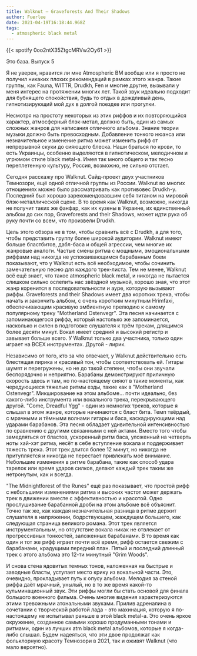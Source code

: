 ```yaml
---
title: Walknut — Graveforests And Their Shadows
author: Fuerlee
date: 2021-04-19T16:18:44.968Z
tags:
  - atmospheric black metal
---
```

{{< spotify 0oo2ntX35ZtgcMRVw2Oy61 >}}

Это база. Выпуск 5



Я не уверен, нравится ли мне Atmospheric BM вообще или я просто не получил никаких плохих рекомендаций в рамках этого жанра. Такие группы, как Fauna, WITTR, Drudkh, Fen и многие другие, вызывали у меня интерес на протяжении многих лет. Такой звук идеально подходит для бубнящего спокойствия, будь то отдых в дождливый день, гипнотизирующий мой дух в долгой поездке или прогулки.

Несмотря на простоту некоторых из этих риффов и их повторяющийся характер, атмосферный блэк-метал, должно быть, один из самых сложных жанров для написания отличного альбома. Знание теории музыки должно быть превосходным. Добавление тонкого нюанса или незначительное изменение ритма может изменить рифф от непрерывной скуки до сияющего блеска. Наши браться по крови, то есть Украинцы, особенно выделяются в гипнотическом, мелодичном и угрюмом стиле black metal-а. Имея так много общего и так тесно переплетенную культуру, Россия, возможно, не сильно отстает.



Сегодня расскажу про Walknut. Сайд-проект двух участников Темнозори, ещё одной отличной группы из России. Walknut во многих отношениях можно было рассматривать как противовес Drudkh-у. Последний был хорошо зарекомендовавшим себя титаном на мировой блэк-металлической сцене. В то время как Walknut, возможно, никогда не получит таких же фанфар, как их кузены в Украине, их единственный альбом до сих пор, Graveforests and their Shadows, может идти рука об руку почти со всем, что произвели Drudkh.



Цель этого обзора не в том, чтобы сравнить всё с Drudkh, а для того, чтобы представить группу более широкой аудитории. Walknut имеют больше бластбитов, дабл-баса и общей агрессии, чем многие их жанровые аналоги. Частые смены ритма с мощными, эмоциональными риффами над никогда не успокаивающимся барабанным боем показывают, что у Walknut есть всё необходимое, чтобы сочинить замечательную песню для каждого трек-листа. Тем не менее, Walknut всё ещё знает, что такое atmospheric black metal, и никогда не пытается слишком сильно ослепить нас звёздной музыкой, хорошо зная, что этот жанр коренится в последовательности и ауре, которую вызывают риффы. Graveforests and their Shadows имеет два коротких трека, чтобы начать и закончить альбом, с очень коротким минутным Hrimfaxi, обеспечивающим красивую эмбиентную прелюдию к самому популярному треку "Motherland Ostenvegr". Эта песня начинается с запоминающегося риффа, который настолько же запоминается, насколько и силен в подготовке слушателя к трём трекам, длящимся более десяти минут. Вокал имеет средний и высокий регистр и завывает больше всего. У Walknut только два участника, только один играет на ВСЕХ инструментах. Другой - лирик.

Независимо от того, кто за что отвечает, у Walknut действительно есть блестящая лирика и красивый тон, чтобы соответствовать ей. Гитары шумят и перегружены, но не до такой степени, чтобы они звучали беспорядочно и неприятно. Барабаны демонстрируют приличную скорость здесь и там, но по-настоящему сияют в такие моменты, как чередующиеся тяжелые ритмы езды, такие как в "Motherland Ostenvegr". Микширование на этом альбоме… почти идеально, без какого-либо инструмента или вокального трека, перекрывающего другой. "Come, Dreadful Ygg" - один из немногих треков, которые я слышал в этом жанре, которые начинаются с бласт бита. Темп твёрдый, с мрачными и тёмными волнами гитары и баса, каскадирующими над ударами барабанов. Эта песня обладает удивительной интенсивностью по сравнению с другими связанными с ней актами. Вместо того чтобы замедляться от бластов, ускоренный ритм баса, уложенный на четверть ноты хай-хэт ритма, несёт в себе вступление вокала и поддерживает тяжесть трека. Этот трек длится более 12 минут, но никогда не притупляется и никогда не перестает привлекать моё внимание. Небольшие изменения в ритме барабана, такие как способ удара тарелок или время ударов силков, делают каждый трек таким же нетронутым, как и всегда.



"The Midnightforest of the Runes" ещё раз показывает, что простой рифф с небольшими изменениями ритма и высоких частот может держать трек в движении вместе с эффективностью и красотой. Одно прослушивание барабанной дроби на этом альбоме всё объяснит. Точно так же, как каждая незначительная разница в ритме держит слушателя в напряжении, бодрствующем, жаждущем большего, как следующая страница великого романа. Этот трек является инструментальным, но отсутствие вокала никак не отвлекает от прогрессивных тонкостей, заложенных барабанами. В то время как один и тот же рифф играет почти всё время, рифф остается свежим с барабанами, крадущими передний план. Пятый и последний длинный трек с этого альбома это 12-ти минутный "Grim Woods".



И снова стена ядовитых темных тонов, наложенная на быстрые и заводные бласты, уступает место крику из вокальной части. Это, очевидно, прокладывает путь к опусу альбома. Мелодия за стеной риффа даёт мрачный, унылый, но в то же время какой-то кульминационный звук. Эти риффы могли бы стать основой для финала большого военного фильма. Очень многие видения характеризуются этими тревожными атональными звуками. Прилив адреналина в сочетании с творческой работой лада - это махинация, которую я по-настоящему не испытывал раньше в этой black metal-а. Это очень яркое окружение, созданное самыми хорошо продуманными тонами и ритмами, один из лучших atm black metal альбомов, которые я когда-либо слышал. Будем надеяться, что эти двое продолжат как фольклорную красоту Темнозори в 2021, так и оживят Walknut (что мало вероятно).